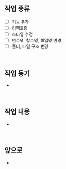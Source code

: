 ## 작업 종류

- [ ] 기능 추가
- [ ] 리팩토링
- [ ] 스타일 수정
- [ ] 변수명, 함수명, 파일명 변경
- [ ] 폴더, 파일 구조 변경

<br />

## 작업 동기

-

<br />

## 작업 내용

-

<br />

## 앞으로

-
